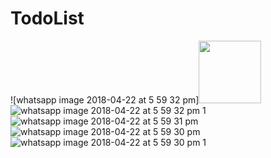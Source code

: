 # TodoList
![whatsapp image 2018-04-22 at 5 59 32 pm]<img src="https://user-images.githubusercontent.com/31187709/39095278-77e4f702-465b-11e8-9119-4633d9e89c65.jpeg" width="100" height="100">
![whatsapp image 2018-04-22 at 5 59 32 pm 1](https://user-images.githubusercontent.com/31187709/39095295-d7eec86c-465b-11e8-940f-10e9226f81de.jpeg)
![whatsapp image 2018-04-22 at 5 59 31 pm](https://user-images.githubusercontent.com/31187709/39095297-e5f6f4b6-465b-11e8-86bc-fb59b79d47c6.jpeg)
![whatsapp image 2018-04-22 at 5 59 30 pm](https://user-images.githubusercontent.com/31187709/39095303-f60ecd10-465b-11e8-81f3-5a9250b043b3.jpeg)
![whatsapp image 2018-04-22 at 5 59 30 pm 1](https://user-images.githubusercontent.com/31187709/39095307-ffbd7c08-465b-11e8-870e-3dfe5bc67c39.jpeg)
